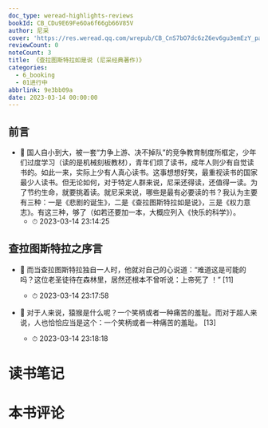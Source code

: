 ```yaml
---
doc_type: weread-highlights-reviews
bookId: CB_CDu9E69Fe6Oa6f66gb66V85V
author: 尼采
cover: 'https://res.weread.qq.com/wrepub/CB_CnS7bO7dc6zZ6ev6gu3emEzY_parsecover'
reviewCount: 0
noteCount: 3
title: 《查拉图斯特拉如是说 (尼采经典著作)》
categories:
  - 6_booking
  - 01进行中
abbrlink: 9e3bb09a
date: 2023-03-14 00:00:00
---
```



## 前言


- 📌 国人自小到大，被一套“力争上游、决不掉队”的竞争教育制度所框定，少年们过度学习（读的是机械刻板教材），青年们烦了读书，成年人则少有自觉读书的。如此一来，实际上少有人真心读书。这事想想好笑，最重视读书的国家最少人读书。但无论如何，对于特定人群来说，尼采还得读，还值得一读。为了节约生命，就要挑着读。就尼采来说，哪些是最有必要读的书？我认为主要有三种：一是《悲剧的诞生》，二是《查拉图斯特拉如是说》，三是《权力意志》。有这三种，够了（如若还要加一本，大概应列入《快乐的科学》）。 
    - ⏱ 2023-03-14 23:14:25 
## 查拉图斯特拉之序言


- 📌 而当查拉图斯特拉独自一人时，他就对自己的心说道：“难道这是可能的吗？这位老圣徒待在森林里，居然还根本不曾听说：上帝死了 ！” [11] 
    - ⏱ 2023-03-14 23:17:58 

- 📌 对于人来说，猿猴是什么呢？一个笑柄或者一种痛苦的羞耻。而对于超人来说，人也恰恰应当是这个：一个笑柄或者一种痛苦的羞耻。 [13] 
    - ⏱ 2023-03-14 23:18:18 

# 读书笔记


# 本书评论
